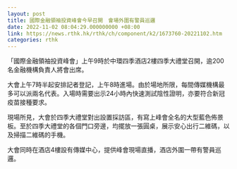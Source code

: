 ```yaml
---
layout: post
title: 國際金融領袖投資峰會今早召開　會場外圍有警員巡邏
date: 2022-11-02 08:04:29.000000000 +08:00
link: https://news.rthk.hk/rthk/ch/component/k2/1673760-20221102.htm
categories: rthk
---
```


「國際金融領袖投資峰會」上午9時於中環四季酒店2樓四季大禮堂召開，逾200名金融機構負責人將會出席。

大會上午7時半起安排記者登記，上午8時進場。由於場地所限，每間傳媒機構最多可以派兩名代表。入場時需要出示24小時內快速測試陰性證明，亦要符合新冠疫苗接種要求。

現場所見，大會於四季大禮堂對出設置採訪區，有寫上峰會全名的大型藍色佈景板。至於四季大禮堂的各個門口旁邊，均擺放一張圓桌，展示安心出行二維碼，以及掃描二維碼的手機。

大會同時在酒店4樓設有傳媒中心，提供峰會現場直播，酒店外圍一帶有警員巡邏。
